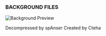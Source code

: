 ### BACKGROUND FILES

![Background Preview](https://github.com/Cteha/coc-data/blob/master/coc-background/coc_bg.png?raw=true)

Decompressed by spAnser
Created by Cteha
